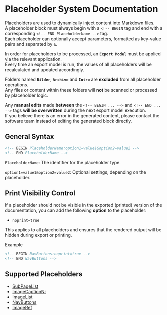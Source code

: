 # Placeholder System Documentation

Placeholders are used to dynamically inject content into Markdown files.  
A placeholder block must always begin with a `<!-- BEGIN` tag and end with a corresponding `<!-- END PlaceholderName -->` tag.  
Each placeholder can optionally accept parameters, formatted as key-value pairs and separated by `&`.

In order for placeholders to be processed, an **`Export Model`** must be applied via the relevant application.  
Every time an export model is run, the values of all placeholders will be recalculated and updated accordingly.

Folders named **`Bilder`**, **`Archive`** and **`Intro`** are **excluded** from all placeholder operations.  
Any files or content within these folders will **not** be scanned or processed by placeholder logic.

Any **manual edits** made **between** the `<!-- BEGIN ... -->` and `<!-- END ... -->` tags **will be overwritten** during the next export model execution.  
If you believe there is an error in the generated content, please contact the software team instead of editing the generated block directly.


## General Syntax

```html
<!-- BEGIN PlaceholderName:option1=value1&option2=value2 -->
<!-- END PlaceholderName -->
```

`PlaceholderName`: The identifier for the placeholder type.

`option1=value1&option2=value2`: Optional settings, depending on the placeholder.

## Print Visibility Control
If a placeholder should not be visible in the exported (printed) version of the documentation,
you can add the following **option** to the placeholder:

- `noprint=true`

This applies to all placeholders and ensures that the rendered output will be hidden during export or printing.

Example

```html
<!-- BEGIN NavButtons:noprint=true -->
<!-- END NavButtons -->
```

## Supported Placeholders
- [SubPageList](SubPageListPlaceholder.md)
- [ImageCaptionNr](ImageCaptionNumberPlaceholder.md)
- [ImageList](ImageListPlaceholder.md)
- [NavButtons](NavButtonsPlaceholder.md)
- [ImageRef](ImageReferencePlaceholder.md)
